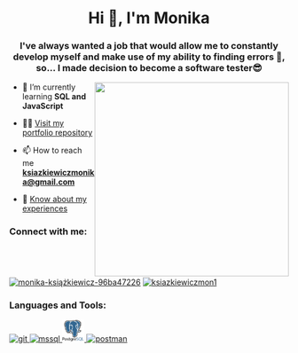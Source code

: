 <h1 align="center">Hi 👋, I'm Monika</h1>
<h3 align="center">I've always wanted a job that would allow me to constantly develop myself and make use of my ability to finding errors 👀, so... I made decision to become a software tester😎</h3>
<img align="right" img src="https://i.pinimg.com/originals/08/fb/61/08fb615b1a389de5bc0410136d75f50d.gif" width="350" height="350">


- 🌱 I’m currently learning **SQL and JavaScript**

- 👨‍💻 [Visit my portfolio repository](https://github.com/mksiazkiewicz/Portfolio)

- 📫 How to reach me **ksiazkiewiczmonika@gmail.com**

- 📄 [Know about my experiences](https://drive.google.com/file/d/1zs9wSNntDObRdFCGvWXJUp_oiSOW3Czn/view)

<h3 align="left">Connect with me:</h3>
<p align="left">
<a href="https://linkedin.com/in/monika-książkiewicz-96ba47226" target="blank"><img align="center" src="https://raw.githubusercontent.com/rahuldkjain/github-profile-readme-generator/master/src/images/icons/Social/linked-in-alt.svg" alt="monika-książkiewicz-96ba47226" height="30" width="40" /></a>
<a href="https://www.hackerrank.com/ksiazkiewiczmon1" target="blank"><img align="center" src="https://raw.githubusercontent.com/rahuldkjain/github-profile-readme-generator/master/src/images/icons/Social/hackerrank.svg" alt="ksiazkiewiczmon1" height="30" width="40" /></a>
</p>

<h3 align="left">Languages and Tools:</h3>
<p align="left"> <a href="https://git-scm.com/" target="_blank" rel="noreferrer"> <img src="https://www.vectorlogo.zone/logos/git-scm/git-scm-icon.svg" alt="git" width="40" height="40"/> </a> <a href="https://www.microsoft.com/en-us/sql-server" target="_blank" rel="noreferrer"> <img src="https://www.svgrepo.com/show/303229/microsoft-sql-server-logo.svg" alt="mssql" width="40" height="40"/> </a> <a href="https://www.postgresql.org" target="_blank" rel="noreferrer"> <img src="https://raw.githubusercontent.com/devicons/devicon/master/icons/postgresql/postgresql-original-wordmark.svg" alt="postgresql" width="40" height="40"/> </a> <a href="https://postman.com" target="_blank" rel="noreferrer"> <img src="https://www.vectorlogo.zone/logos/getpostman/getpostman-icon.svg" alt="postman" width="40" height="40"/> </a> </p>

